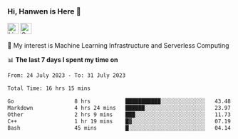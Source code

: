 ### Hi, Hanwen is Here 👋
<p>
	<a href="https://www.linkedin.com/in/liu-hanwen/"><img src="https://img.shields.io/badge/@hanwen-0A66C2?style=flat&logo=LinkedIn&logoColor=white" alt="Linkedin"  height="25px"/></a> 
	<a href="https://scholar.google.com/citations?user=HDF0su0AAAAJ"><img src="https://img.shields.io/badge/scholar-4385FE.svg?&style=plastic&logo=google-scholar&logoColor=white" alt="Google Scholar" height="25px"> </a>
</p>
🌱 My interest is Machine Learning Infrastructure and Serverless Computing

📊 **The last 7 days I spent my time on** 
<!--START_SECTION:waka-->

```txt
From: 24 July 2023 - To: 31 July 2023

Total Time: 16 hrs 15 mins

Go                   8 hrs           ███████████░░░░░░░░░░░░░░   43.48 %
Markdown             4 hrs 24 mins   ██████░░░░░░░░░░░░░░░░░░░   23.97 %
Other                2 hrs 9 mins    ███░░░░░░░░░░░░░░░░░░░░░░   11.73 %
C++                  1 hr 19 mins    █▓░░░░░░░░░░░░░░░░░░░░░░░   07.19 %
Bash                 45 mins         █░░░░░░░░░░░░░░░░░░░░░░░░   04.14 %
```

<!--END_SECTION:waka-->


<!--
**david990917/david990917** is a ✨ _special_ ✨ repository because its `README.md` (this file) appears on your GitHub profile.

Here are some ideas to get you started:

- 🔭 I’m currently working on ...
- 🌱 I’m currently learning ...
- 👯 I’m looking to collaborate on ...
- 🤔 I’m looking for help with ...
- 💬 Ask me about ...
- 📫 How to reach me: ...
- 😄 Pronouns: ...
- ⚡ Fun fact: ...
-->

